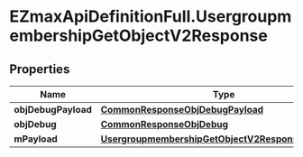 # EZmaxApiDefinitionFull.UsergroupmembershipGetObjectV2Response

## Properties

Name | Type | Description | Notes
------------ | ------------- | ------------- | -------------
**objDebugPayload** | [**CommonResponseObjDebugPayload**](CommonResponseObjDebugPayload.md) |  | 
**objDebug** | [**CommonResponseObjDebug**](CommonResponseObjDebug.md) |  | [optional] 
**mPayload** | [**UsergroupmembershipGetObjectV2ResponseMPayload**](UsergroupmembershipGetObjectV2ResponseMPayload.md) |  | 


